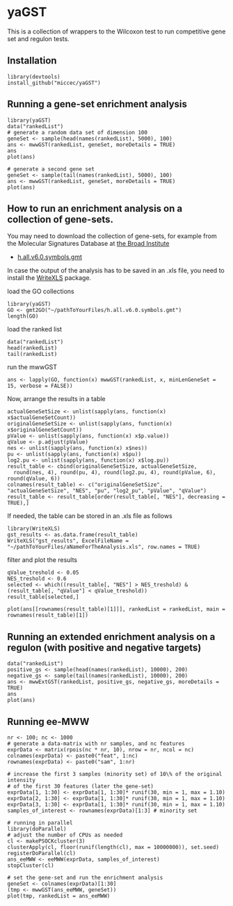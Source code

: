# yaGST

This is a collection of wrappers to the Wilcoxon test to run competitive gene set and regulon tests.


## Installation

```{r}
library(devtools)
install_github("miccec/yaGST")
```
## Running a gene-set enrichment analysis

```{r}
library(yaGST)
data("rankedList")
# generate a random data set of dimension 100
geneSet <- sample(head(names(rankedList), 5000), 100)
ans <- mwwGST(rankedList, geneSet, moreDetails = TRUE)
ans
plot(ans)

# generate a second gene set
geneSet <- sample(tail(names(rankedList), 5000), 100)
ans <- mwwGST(rankedList, geneSet, moreDetails = TRUE)
plot(ans)

```
## How to run an enrichment analysis on a collection of gene-sets.
You may need to download the collection of gene-sets, for example from the Molecular Signatures Database at [the Broad Institute](http://software.broadinstitute.org/gsea/downloads.jsp)

- [h.all.v6.0.symbols.gmt](http://software.broadinstitute.org/gsea/msigdb/download_file.jsp?filePath=/resources/msigdb/6.0/h.all.v6.0.symbols.gmt)

In case the output of the analysis has to be saved in an .xls file, you need to install the [WriteXLS](https://cran.r-project.org/web/packages/WriteXLS/index.html) package.

load the GO collections

```{r}
library(yaGST)
GO <- gmt2GO("~/pathToYourFiles/h.all.v6.0.symbols.gmt")
length(GO)
```
load the ranked list
```{r}
data("rankedList")
head(rankedList)
tail(rankedList)
```
run the mwwGST
```{r}
ans <- lapply(GO, function(x) mwwGST(rankedList, x, minLenGeneSet = 15, verbose = FALSE))
```
Now, arrange the results in a table

```{r}
actualGeneSetSize <- unlist(sapply(ans, function(x) x$actualGeneSetCount))
originalGeneSetSize <- unlist(sapply(ans, function(x) x$originalGeneSetCount))
pValue <- unlist(sapply(ans, function(x) x$p.value))
qValue <- p.adjust(pValue)
nes <- unlist(sapply(ans, function(x) x$nes))
pu <- unlist(sapply(ans, function(x) x$pu))
log2.pu <- unlist(sapply(ans, function(x) x$log.pu))
result_table <- cbind(originalGeneSetSize, actualGeneSetSize,  
  round(nes, 4), round(pu, 4), round(log2.pu, 4), round(pValue, 6), round(qValue, 6))
colnames(result_table) <- c("originalGeneSetSize", "actualGeneSetSize", "NES", "pu", "log2_pu", "pValue", "qValue")
result_table <- result_table[order(result_table[, "NES"], decreasing = TRUE),]
```


If needed, the table can be stored in an .xls file as follows 

```{r, eval = FALSE}
library(WriteXLS)
gst_results <- as.data.frame(result_table)
WriteXLS("gst_results", ExcelFileName = "~/pathToYourFiles/aNameForTheAnalysis.xls", row.names = TRUE)
```

filter and plot the results
```{r}
qValue_treshold <- 0.05
NES_treshold <- 0.6
selected <- which((result_table[, "NES"] > NES_treshold) & (result_table[, "qValue"] < qValue_treshold))
result_table[selected,]

plot(ans[[rownames(result_table)[1]]], rankedList = rankedList, main = rownames(result_table)[1])
```

## Running an extended enrichment analysis on a regulon (with positive and negative targets)
```{r}
data("rankedList")
positive_gs <- sample(head(names(rankedList), 10000), 200)
negative_gs <- sample(tail(names(rankedList), 10000), 200)
ans <- mwwExtGST(rankedList, positive_gs, negative_gs, moreDetails = TRUE)
ans
plot(ans)
```

## Running ee-MWW

```{r}
nr <- 100; nc <- 1000
# generate a data-matrix with nr samples, and nc features
exprData <- matrix(rpois(nc * nr, 10), nrow = nr, ncol = nc)
colnames(exprData) <- paste0("feat", 1:nc)
rownames(exprData) <- paste0("sam", 1:nr)

# increase the first 3 samples (minority set) of 10\% of the original intensity
# of the first 30 features (later the gene-set)
exprData[1, 1:30] <- exprData[1, 1:30]* runif(30, min = 1, max = 1.10)
exprData[2, 1:30] <- exprData[1, 1:30]* runif(30, min = 1, max = 1.10)
exprData[3, 1:30] <- exprData[1, 1:30]* runif(30, min = 1, max = 1.10)
samples_of_interest <- rownames(exprData)[1:3] # minority set

# running in parallel
library(doParallel)
# adjust the number of CPUs as needed
cl <- makePSOCKcluster(3)
clusterApply(cl, floor(runif(length(cl), max = 10000000)), set.seed)
registerDoParallel(cl)
ans_eeMWW <- eeMWW(exprData, samples_of_interest)
stopCluster(cl)

# set the gene-set and run the enrichment analysis
geneSet <- colnames(exprData)[1:30]
(tmp <- mwwGST(ans_eeMWW, geneSet))
plot(tmp, rankedList = ans_eeMWW)
```
